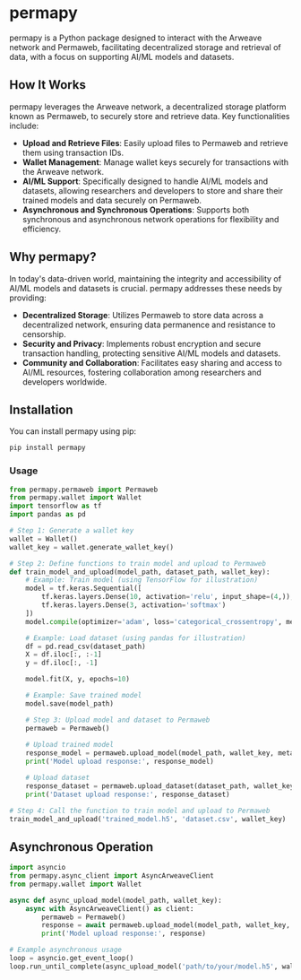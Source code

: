 # permapy

permapy is a Python package designed to interact with the Arweave network and Permaweb, facilitating decentralized storage and retrieval of data, with a focus on supporting AI/ML models and datasets.

## How It Works

permapy leverages the Arweave network, a decentralized storage platform known as Permaweb, to securely store and retrieve data. Key functionalities include:

- **Upload and Retrieve Files**: Easily upload files to Permaweb and retrieve them using transaction IDs.
- **Wallet Management**: Manage wallet keys securely for transactions with the Arweave network.
- **AI/ML Support**: Specifically designed to handle AI/ML models and datasets, allowing researchers and developers to store and share their trained models and data securely on Permaweb.
- **Asynchronous and Synchronous Operations**: Supports both synchronous and asynchronous network operations for flexibility and efficiency.

## Why permapy?

In today's data-driven world, maintaining the integrity and accessibility of AI/ML models and datasets is crucial. permapy addresses these needs by providing:

- **Decentralized Storage**: Utilizes Permaweb to store data across a decentralized network, ensuring data permanence and resistance to censorship.
- **Security and Privacy**: Implements robust encryption and secure transaction handling, protecting sensitive AI/ML models and datasets.
- **Community and Collaboration**: Facilitates easy sharing and access to AI/ML resources, fostering collaboration among researchers and developers worldwide.

## Installation

You can install permapy using pip:

```bash
pip install permapy
```

### Usage

```python
from permapy.permaweb import Permaweb
from permapy.wallet import Wallet
import tensorflow as tf
import pandas as pd

# Step 1: Generate a wallet key
wallet = Wallet()
wallet_key = wallet.generate_wallet_key()

# Step 2: Define functions to train model and upload to Permaweb
def train_model_and_upload(model_path, dataset_path, wallet_key):
    # Example: Train model (using TensorFlow for illustration)
    model = tf.keras.Sequential([
        tf.keras.layers.Dense(10, activation='relu', input_shape=(4,)),
        tf.keras.layers.Dense(3, activation='softmax')
    ])
    model.compile(optimizer='adam', loss='categorical_crossentropy', metrics=['accuracy'])

    # Example: Load dataset (using pandas for illustration)
    df = pd.read_csv(dataset_path)
    X = df.iloc[:, :-1]
    y = df.iloc[:, -1]

    model.fit(X, y, epochs=10)

    # Example: Save trained model
    model.save(model_path)

    # Step 3: Upload model and dataset to Permaweb
    permaweb = Permaweb()
    
    # Upload trained model
    response_model = permaweb.upload_model(model_path, wallet_key, metadata={'task': 'classification'})
    print('Model upload response:', response_model)

    # Upload dataset
    response_dataset = permaweb.upload_dataset(dataset_path, wallet_key, metadata={'purpose': 'training'})
    print('Dataset upload response:', response_dataset)

# Step 4: Call the function to train model and upload to Permaweb
train_model_and_upload('trained_model.h5', 'dataset.csv', wallet_key)


```
## Asynchronous Operation

```python
import asyncio
from permapy.async_client import AsyncArweaveClient
from permapy.wallet import Wallet

async def async_upload_model(model_path, wallet_key):
    async with AsyncArweaveClient() as client:
        permaweb = Permaweb()
        response = await permaweb.upload_model(model_path, wallet_key, metadata={'task': 'classification'})
        print('Model upload response:', response)

# Example asynchronous usage
loop = asyncio.get_event_loop()
loop.run_until_complete(async_upload_model('path/to/your/model.h5', wallet_key))
```




